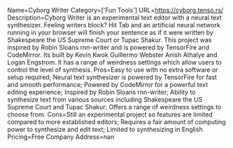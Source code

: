 Name=Cyborg Writer
Category=['Fun Tools']
URL=https://cyborg.tenso.rs/
Description=Cyborg Writer is an experimental text editor with a neural text synthesizer. Feeling writers block? Hit Tab and an artificial neural network running in your browser will finish your sentence as if it were written by Shakespeare the US Supreme Court or Tupac Shakur. This project was inspired by Robin Sloans rnn-writer and is powered by TensorFire and CodeMirror. Its built by Kevin Kwok Guillermo Webster Anish Athalye and Logan Engstrom. It has a range of weirdness settings which allow users to control the level of synthesis.
Pros=Easy to use with no extra software or setup required; Neural text synthesizer is powered by TensorFire for fast and smooth performance; Powered by CodeMirror for a powerful text editing experience; Inspired by Robin Sloans rnn-writer; Ability to synthesize text from various sources including Shakespeare the US Supreme Court and Tupac Shakur; Offers a range of weirdness settings to choose from.
Cons=Still an experimental project so features are limited compared to more established editors; Requires a fair amount of computing power to synthesize and edit text; Limited to synthesizing in English
Pricing=Free
Company Address=nan
